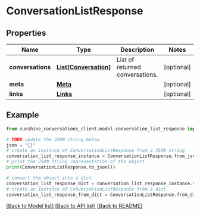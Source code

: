 # ConversationListResponse


## Properties

Name | Type | Description | Notes
------------ | ------------- | ------------- | -------------
**conversations** | [**List[Conversation]**](Conversation.md) | List of returned conversations. | [optional] 
**meta** | [**Meta**](Meta.md) |  | [optional] 
**links** | [**Links**](Links.md) |  | [optional] 

## Example

```python
from sunshine_conversations_client.model.conversation_list_response import ConversationListResponse

# TODO update the JSON string below
json = "{}"
# create an instance of ConversationListResponse from a JSON string
conversation_list_response_instance = ConversationListResponse.from_json(json)
# print the JSON string representation of the object
print(ConversationListResponse.to_json())

# convert the object into a dict
conversation_list_response_dict = conversation_list_response_instance.to_dict()
# create an instance of ConversationListResponse from a dict
conversation_list_response_from_dict = ConversationListResponse.from_dict(conversation_list_response_dict)
```
[[Back to Model list]](../README.md#documentation-for-models) [[Back to API list]](../README.md#documentation-for-api-endpoints) [[Back to README]](../README.md)


